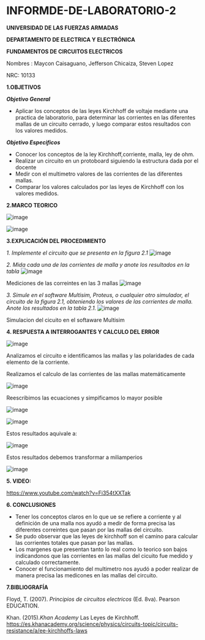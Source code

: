 # INFORMDE-DE-LABORATORIO-2
**UNIVERSIDAD DE LAS FUERZAS ARMADAS**

**DEPARTAMENTO DE ELECTRICA Y ELECTRÓNICA**

**FUNDAMENTOS DE CIRCUITOS ELECTRICOS**

Nombres : Maycon Caisaguano, Jefferson Chicaiza, Steven Lopez 

NRC: 10133

**1.OBJETIVOS**

***Objetivo General***
- Aplicar los conceptos de las leyes Kirchhoff de voltaje mediante una practica de laboratorio, para determinar las corrientes en las diferentes mallas de un circuito cerrado, y luego comparar estos resultados con los valores medidos.  

***Objetivo Especificos***
- Conocer los conceptos de la ley Kirchhoff,corriente, malla, ley de ohm. 
- Realizar un circuito en un protoboard siguiendo la estructura dada por el docente 
- Medir  con el multimetro valores de las corrientes de las diferentes mallas. 
- Comparar los valores calculados por las leyes de Kirchhoff con los valores medidos. 


**2.MARCO TEORICO**

![image](https://user-images.githubusercontent.com/94098157/143016063-4f5237e3-3863-4dab-9751-a67fbde69fbb.png)

![image](https://user-images.githubusercontent.com/84757114/171169240-541a22ad-8019-4ccf-83fc-3bc5ffbdafc1.png)

**3.EXPLICACIÓN DEL PROCEDIMIENTO**

*1. Implemente el circuito que se presenta en la figura 2.1*
![image](https://user-images.githubusercontent.com/84757114/170710823-144858be-3556-44e3-8621-25e29866f757.png)

*2. Mida cada una de las corrientes de malla y anote los resultados en la tabla*
![image](https://user-images.githubusercontent.com/84757114/171171270-107d48ba-e573-4a8b-b41d-61b94d1e2f7a.png)

Mediciones de las correintes en las 3 mallas 
![image](https://user-images.githubusercontent.com/84757114/171172360-5ca749ef-0153-4079-a388-6899a980aa71.png)

*3. Simule en el software Multisim, Proteus, o cualquier otro simulador, el circuito de la figura 2.1, obteniendo los valores de las corrientes de malla. Anote los resultados en la tabla 2.1.*
![image](https://user-images.githubusercontent.com/84757114/171174191-9211a564-3f30-4cdd-8909-95e1bcb47fa8.png)


Simulacion del cicuito en el softaware Multisim

**4. RESPUESTA A INTERROGANTES Y CALCULO DEL ERROR**

   ![image](https://user-images.githubusercontent.com/84757114/170710350-4c3daf59-6162-42f7-82a1-159e1e0bcae6.png)

Analizamos el circuito e identificamos las mallas y las polaridades de cada elemento de la corriente. 

Realizamos el calculo de las corrientes de las mallas matemáticamente 

![image](https://user-images.githubusercontent.com/84757114/171174425-cd315b82-fc61-4abb-bd31-b7eb7e405d0b.png)

Reescribimos las ecuaciones y simpificamos lo mayor posible

![image](https://user-images.githubusercontent.com/84757114/171174632-d4d1f544-849f-4d9f-919a-c79fd94a7cbf.png)

![image](https://user-images.githubusercontent.com/84757114/171174767-3814b17b-5c5a-4563-9da5-9bdb562b7916.png)

Estos resultados aquivale a: 

![image](https://user-images.githubusercontent.com/84757114/171175117-649583b9-8a91-4b14-9ed2-5ddf2730badd.png)

Estos resultados debemos transformar a miliamperios 

![image](https://user-images.githubusercontent.com/84757114/171175219-9afe5ed6-47d6-4f10-9b5c-76ce40c55b16.png)

**5. VIDEO:**

https://www.youtube.com/watch?v=Fi354tXXTak

**6. CONCLUSIONES**

- Tener los conceptos claros en lo que ue se refiere a corriente y al definición de una malla nos ayudó a medir de forma precisa las diferentes correintes que pasan por las mallas del circuito. 
- Se pudo observar que las leyes de kirchhoff son el camino para calcular las corrientes totales que pasan por las mallas. 
- Los margenes que presentan tanto lo real como lo teorico son bajos indicandonos que las corrientes en las mallas del cicuito fue medido y calculado correctamente. 
- Conocer el funcionamiento del multimetro nos ayudó a poder realizar de manera precisa las medicones en las mallas del circuito.

**7.BIBLIOGRAFÍA**

Floyd, T. (2007). *Principios de circuitos electricos* (Ed. 8va). Pearson EDUCATION.

Khan. (2015).*Khan Academy* Las Leyes de Kirchhoff. https://es.khanacademy.org/science/physics/circuits-topic/circuits-resistance/a/ee-kirchhoffs-laws
